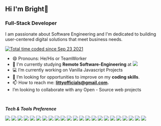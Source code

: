 ## Hi I'm Bright👋


### Full-Stack Developer

I am passionate about Software Engineering and I'm dedicated to building user-centered digital solutions that meet business needs. 

<a href="https://wakatime.com/@7b7ed87e-b30a-4811-b661-c6b3680ee5fa"><img src="https://wakatime.com/badge/user/7b7ed87e-b30a-4811-b661-c6b3680ee5fa.svg" alt="Total time coded since Sep 23 2021" /></a>

- 😄 Pronouns: He/His or TeamWorker
- 🔭 I'm currently studying **Remote Software-Engineering** at [![](https://img.shields.io/badge/Microverse-blueviolet)](https://www.microverse.org/?grsf=c38nvm/)
- 💻 I’m currently working on Vanilla Javascript Projects
- 🤔 I’m looking for opportunities to improve on my **coding skills**. 
- 📫 How to reach me: **littyofficials@gmail.com.**
- I’m looking to collaborate with any Open - Source web projects

<br>

**_Tech & Tools Preference_**

<img src = "https://img.shields.io/badge/-HTML5-E34F26?style=flat&logo=html5&logoColor=white"> <img src = "https://img.shields.io/badge/-CSS3-1572B6?style=flat&logo=css3&logoColor=white">
<img src="https://img.shields.io/badge/-Bootstrap-563D7C?style=flat&logo=bootstrap&logoColor=white">
<img src="https://img.shields.io/badge/-JavaScript-eed718?style=flat&logo=javascript&logoColor=ffffff">
<img src="https://img.shields.io/badge/-Node.js-3C873A?style=flat&logo=Node.js&logoColor=white">
<img src="https://img.shields.io/badge/-MongoDB-4DB33D?style=flat&logo=mongodb&logoColor=FFFFFF">
<img src="https://img.shields.io/badge/express.js-%23404d59.svg?style=flat&logo=express&logoColor=%2361DAFB">
<img src="https://img.shields.io/badge/Webpack-8DD6F9?style=flat&logo=Webpack&logoColor=white">
<img src="http://img.shields.io/badge/-Git-F1502F?style=flat&logo=git&logoColor=FFFFFF">
<img src="http://img.shields.io/badge/Git-GitBash-black?style=flat&logo=git&logoColor=white">
<img src="http://img.shields.io/badge/-Github-000000?style=flat&logo=github&logoColor=FFFFFF">
<img src="https://img.shields.io/badge/Netlify-00C7B7?style=flat&logo=netlify&logoColor=white">
<img src="http://img.shields.io/badge/-VS%20Code-007ACC?style=flat&logo=visual%20studio%20code&logoColor=white">
<img src="http://img.shields.io/badge/-Heroku-430098?style=flat&logo=heroku&logoColor=white">
<img src="https://img.shields.io/badge/Canva-%2300C4CC.svg?style=flat&logo=Canva&logoColor=white">
<img src="https://img.shields.io/badge/figma-%23F24E1E.svg?style=flat&logo=figma&logoColor=white">
<img src="https://aleen42.github.io/badges/src/photoshop.svg">
<img src="https://img.shields.io/badge/Windows-0078D6?style=flat&logo=windows&logoColor=white">
<img src="https://badges.aleen42.com/src/amazon.svg">
<img src="https://badges.aleen42.com/src/python.svg">
<img src="https://badges.aleen42.com/src/npm.svg">
<img src="https://badges.aleen42.com/src/slack.svg">
<img src="https://badges.aleen42.com/src/cli.svg">